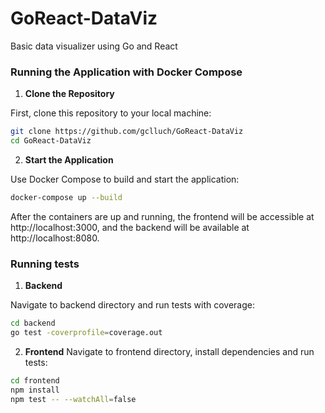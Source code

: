 # GoReact-DataViz
Basic data visualizer using Go and React

### Running the Application with Docker Compose

1. **Clone the Repository**

First, clone this repository to your local machine:
```sh
git clone https://github.com/gclluch/GoReact-DataViz
cd GoReact-DataViz
```

2. **Start the Application**

Use Docker Compose to build and start the application:

```sh
docker-compose up --build
```

After the containers are up and running, the frontend will be accessible at http://localhost:3000, and the backend will be available at http://localhost:8080.


### Running tests

1. **Backend**

Navigate to backend directory and run tests with coverage:
```sh
cd backend
go test -coverprofile=coverage.out
```

2. **Frontend**
Navigate to frontend directory, install dependencies and run tests:

```sh
cd frontend
npm install
npm test -- --watchAll=false
```


